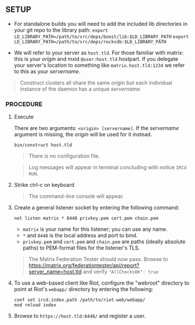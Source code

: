 ## SETUP

- For standalone builds you will need to add the included lib directories
in your git repo to the library path:
`export LD_LIBRARY_PATH=/path/to/src/deps/boost/lib:$LD_LIBRARY_PATH`
`export LD_LIBRARY_PATH=/path/to/src/deps/rocksdb:$LD_LIBRARY_PATH`

- We will refer to your server as `host.tld`. For those familiar with matrix:
this is your _origin_ and mxid `@user:host.tld` hostpart. If you delegate
your server's location to something like `matrix.host.tld:1234` we refer to
this as your _servername_.

> Construct clusters all share the same _origin_ but each individual instance
of the daemon has a unique _servername_.

### PROCEDURE

1. Execute

	There are two arguments: `<origin> [servername]`. If the _servername_
	argument is missing, the _origin_ will be used for it instead.

	```
	bin/construct host.tld
	````
	> There is no configuration file.

	> Log messages will appear in terminal concluding with notice `IRCd RUN`.


2. Strike ctrl-c on keyboard
	> The command-line console will appear.


3. Create a general listener socket by entering the following command:

	```
	net listen matrix * 8448 privkey.pem cert.pem chain.pem
	```
	- `matrix` is your name for this listener; you can use any name.
	- `*` and `8448` is the local address and port to bind.
	- `privkey.pem` and `cert.pem` and `chain.pem` are paths (ideally
	absolute paths) to PEM-format files for the listener's TLS.

	> The Matrix Federation Tester should now pass. Browse to
	https://matrix.org/federationtester/api/report?server_name=host.tld and
	verify `"AllChecksOK": true`

4. To use a web-based client like Riot, configure the "webroot" directory
to point at Riot's `webapp/` directory by entering the following:
	```
	conf set ircd.index.path /path/to/riot-web/webapp/
	mod reload index
	```

6. Browse to `https://host.tld:8448/` and register a user.
